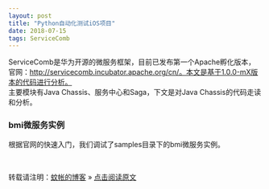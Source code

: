 ```yaml
---
layout: post
title: "Python自动化测试iOS项目"
date: 2018-07-15 
tags: ServiceComb  
---
```


ServiceComb是华为开源的微服务框架，目前已发布第一个Apache孵化版本，官网：http://servicecomb.incubator.apache.org/cn/。本文是基于1.0.0-mX版本的代码进行分析。       
主要模块有Java Chassis、服务中心和Saga，下文是对Java Chassis的代码走读和分析。
 

### bmi微服务实例       

根据官网的快速入门，我们调试了samples目录下的bmi微服务实例。    




<br>

转载请注明：[蚊帐的博客](https://nevilleyeung.github.io) » [点击阅读原文](https://nevilleyeung.github.io/2018/07/Details——ServiceComb代码分析JavaChassis/) 

 



